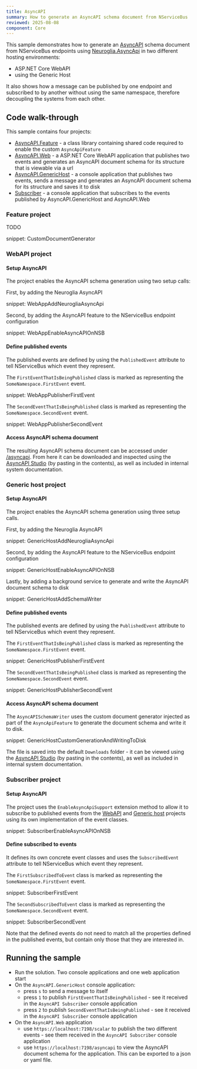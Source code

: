```yaml
---
title: AsyncAPI
summary: How to generate an AsyncAPI schema document from NServiceBus
reviewed: 2025-08-08
component: Core
---
```


This sample demonstrates how to generate an [AsyncAPI](https://www.asyncapi.com/en) schema document from NServiceBus endpoints using [Neuroglia.AsyncApi](https://github.com/asyncapi/net-sdk) in two different hosting environments:

- ASP.NET Core WebAPI
- using the Generic Host

It also shows how a message can be published by one endpoint and subscribed to by another without using the same namespace, therefore decoupling the systems from each other.

## Code walk-through

This sample contains four projects:

- [AsyncAPI.Feature](#code-walk-through-feature-project) - a class library containing shared code required to enable the custom `AsyncApiFeature`
- [AsyncAPI.Web](#code-walk-through-webapi-project) - a ASP.NET Core WebAPI application that publishes two events and generates an AsyncAPI document schema for its structure that is viewable via a url
- [AsyncAPI.GenericHost](#code-walk-through-generic-host-project) - a console application that publishes two events, sends a message and generates an AsyncAPI document schema for its structure and saves it to disk
- [Subscriber](#code-walk-through-subscriber-project) - a console application that subscribes to the events published by AsyncAPI.GenericHost and AsyncAPI.Web

### Feature project

TODO

snippet: CustomDocumentGenerator

### WebAPI project

#### Setup AsyncAPI

The project enables the AsyncAPI schema generation using two setup calls:

First, by adding the Neuroglia AsyncAPI

snippet: WebAppAddNeurogliaAsyncApi

Second, by adding the AsyncAPI feature to the NServiceBus endpoint configuration

snippet: WebAppEnableAsyncAPIOnNSB

#### Define published events

The published events are defined by using the `PublishedEvent` attribute to tell NServiceBus which event they represent.

The `FirstEventThatIsBeingPublished` class is marked as representing the `SomeNamespace.FirstEvent` event.

snippet: WebAppPublisherFirstEvent

The `SecondEventThatIsBeingPublished` class is marked as representing the `SomeNamespace.SecondEvent` event.

snippet: WebAppPublisherSecondEvent

#### Access AsyncAPI schema document

The resulting AsyncAPI schema document can be accessed under [/asyncapi](https://localhost:7198/asyncapi). From here it can be downloaded and inspected using the [AsyncAPI Studio](https://studio.asyncapi.com/) (by pasting in the contents), as well as included in internal system documentation.

### Generic host project

#### Setup AsyncAPI

The project enables the AsyncAPI schema generation using three setup calls.

First, by adding the Neuroglia AsyncAPI

snippet: GenericHostAddNeurogliaAsyncApi

Second, by adding the AsyncAPI feature to the NServiceBus endpoint configuration

snippet: GenericHostEnableAsyncAPIOnNSB

Lastly, by adding a background service to generate and write the AsyncAPI document schema to disk

snippet: GenericHostAddSchemaWriter

#### Define published events

The published events are defined by using the `PublishedEvent` attribute to tell NServiceBus which event they represent.

The `FirstEventThatIsBeingPublished` class is marked as representing the `SomeNamespace.FirstEvent` event.

snippet: GenericHostPublisherFirstEvent

The `SecondEventThatIsBeingPublished` class is marked as representing the `SomeNamespace.SecondEvent` event.

snippet: GenericHostPublisherSecondEvent

#### Access AsyncAPI schema document

The `AsyncAPISchemaWriter` uses the custom document generator injected as part of the `AsyncApiFeature` to generate the document schema and write it to disk.

snippet: GenericHostCustomGenerationAndWritingToDisk

The file is saved into the default `Downloads` folder - it can be viewed using the [AsyncAPI Studio](https://studio.asyncapi.com/) (by pasting in the contents), as well as included in internal system documentation.

### Subscriber project

#### Setup AsyncAPI

The project uses the `EnableAsyncApiSupport` extension method to allow it to subscribe to published events from the [WebAPI](#code-walk-through-webapi-project) and [Generic host](#code-walk-through-generic-host-project) projects using its own implementation of the event classes.

snippet: SubscriberEnableAsyncAPIOnNSB

#### Define subscribed to events

It defines its own concrete event classes and uses the `SubscribedEvent` attribute to tell NServiceBus which event they represent.

The `FirstSubscribedToEvent` class is marked as representing the `SomeNamespace.FirstEvent` event.

snippet: SubscriberFirstEvent

The `SecondSubscribedToEvent` class is marked as representing the `SomeNamespace.SecondEvent` event.

snippet: SubscriberSecondEvent

Note that the defined events do not need to match all the properties defined in the published events, but contain only those that they are interested in.

## Running the sample

- Run the solution. Two console applications and one web application start
- On the `AsyncAPI.GenericHost` console application:
  - press `s` to send a message to itself
  - press `1` to publish `FirstEventThatIsBeingPublished` - see it received in the `AsyncAPI Subscriber` console application
  - press `2` to publish `SecondEventThatIsBeingPublished` - see it received in the `AsyncAPI Subscriber` console application
- On the `AsyncAPI.Web` application
  - use `https://localhost:7198/scalar` to publish the two different events - see them received in the `AsyncAPI Subscriber` console application
  - use `https://localhost:7198/asyncapi` to view the AsyncAPI document schema for the application. This can be exported to a json or yaml file.
